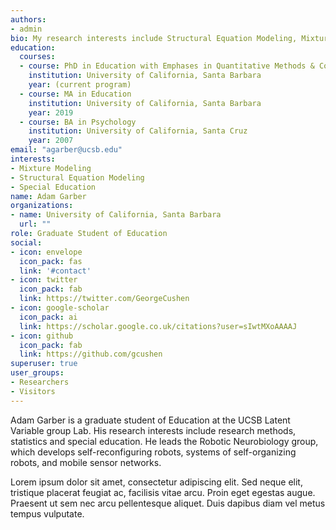 ```yaml
---
authors:
- admin
bio: My research interests include Structural Equation Modeling, Mixture Modeling and Special Education
education:
  courses:
  - course: PhD in Education with Emphases in Quantitative Methods & Cognitive Science
    institution: University of California, Santa Barbara
    year: (current program)
  - course: MA in Education
    institution: University of California, Santa Barbara
    year: 2019
  - course: BA in Psychology
    institution: University of California, Santa Cruz
    year: 2007
email: "agarber@ucsb.edu"
interests:
- Mixture Modeling
- Structural Equation Modeling
- Special Education
name: Adam Garber
organizations:
- name: University of California, Santa Barbara
  url: ""
role: Graduate Student of Education
social:
- icon: envelope
  icon_pack: fas
  link: '#contact'
- icon: twitter
  icon_pack: fab
  link: https://twitter.com/GeorgeCushen
- icon: google-scholar
  icon_pack: ai
  link: https://scholar.google.co.uk/citations?user=sIwtMXoAAAAJ
- icon: github
  icon_pack: fab
  link: https://github.com/gcushen
superuser: true
user_groups:
- Researchers
- Visitors
---
```


Adam Garber is a graduate student of Education at the UCSB Latent Variable group Lab. His research interests include research methods, statistics and special education. He leads the Robotic Neurobiology group, which develops self-reconfiguring robots, systems of self-organizing robots, and mobile sensor networks.

Lorem ipsum dolor sit amet, consectetur adipiscing elit. Sed neque elit, tristique placerat feugiat ac, facilisis vitae arcu. Proin eget egestas augue. Praesent ut sem nec arcu pellentesque aliquet. Duis dapibus diam vel metus tempus vulputate.
